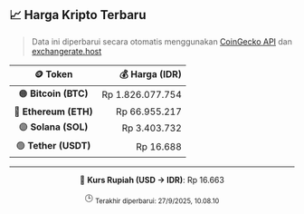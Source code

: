 

<!-- HARGA_KRIPTO -->
## 📈 Harga Kripto Terbaru

> Data ini diperbarui secara otomatis menggunakan [CoinGecko API](https://www.coingecko.com/) dan [exchangerate.host](https://exchangerate.host/)

<div align="center">

| 🪙 Token | 💰 Harga (IDR) |
|:------:|---------------:|
| 🟠 **Bitcoin (BTC)**   | Rp 1.826.077.754 |
| 🔵 **Ethereum (ETH)**  | Rp 66.955.217 |
| 🟣 **Solana (SOL)**    | Rp 3.403.732 |
| 🟢 **Tether (USDT)**   | Rp 16.688 |

---

💱 **Kurs Rupiah (USD → IDR)**: Rp 16.663

🕒 <sub>Terakhir diperbarui: 27/9/2025, 10.08.10</sub>

</div>
<!-- /HARGA_KRIPTO -->